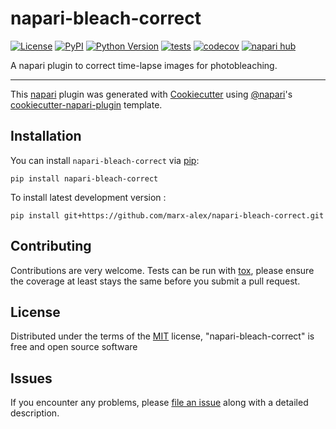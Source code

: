 # napari-bleach-correct

[![License](https://img.shields.io/pypi/l/napari-bleach-correct.svg?color=green)](https://github.com/marx-alex/napari-bleach-correct/blob/main/LICENSE)
[![PyPI](https://img.shields.io/pypi/v/napari-bleach-correct.svg?color=green)](https://pypi.org/project/napari-bleach-correct)
[![Python Version](https://img.shields.io/pypi/pyversions/napari-bleach-correct.svg?color=green)](https://python.org)
[![tests](https://github.com/marx-alex/napari-bleach-correct/workflows/tests/badge.svg)](https://github.com/marx-alex/napari-bleach-correct/actions)
[![codecov](https://codecov.io/gh/marx-alex/napari-bleach-correct/branch/main/graph/badge.svg)](https://codecov.io/gh/marx-alex/napari-bleach-correct)
[![napari hub](https://img.shields.io/endpoint?url=https://api.napari-hub.org/shields/napari-bleach-correct)](https://napari-hub.org/plugins/napari-bleach-correct)

A napari plugin to correct time-lapse images for photobleaching.

----------------------------------

This [napari] plugin was generated with [Cookiecutter] using [@napari]'s [cookiecutter-napari-plugin] template.

<!--
Don't miss the full getting started guide to set up your new package:
https://github.com/napari/cookiecutter-napari-plugin#getting-started

and review the napari docs for plugin developers:
https://napari.org/plugins/stable/index.html
-->

## Installation

You can install `napari-bleach-correct` via [pip]:

    pip install napari-bleach-correct



To install latest development version :

    pip install git+https://github.com/marx-alex/napari-bleach-correct.git


## Contributing

Contributions are very welcome. Tests can be run with [tox], please ensure
the coverage at least stays the same before you submit a pull request.

## License

Distributed under the terms of the [MIT] license,
"napari-bleach-correct" is free and open source software

## Issues

If you encounter any problems, please [file an issue] along with a detailed description.

[napari]: https://github.com/napari/napari
[Cookiecutter]: https://github.com/audreyr/cookiecutter
[@napari]: https://github.com/napari
[MIT]: http://opensource.org/licenses/MIT
[BSD-3]: http://opensource.org/licenses/BSD-3-Clause
[GNU GPL v3.0]: http://www.gnu.org/licenses/gpl-3.0.txt
[GNU LGPL v3.0]: http://www.gnu.org/licenses/lgpl-3.0.txt
[Apache Software License 2.0]: http://www.apache.org/licenses/LICENSE-2.0
[Mozilla Public License 2.0]: https://www.mozilla.org/media/MPL/2.0/index.txt
[cookiecutter-napari-plugin]: https://github.com/napari/cookiecutter-napari-plugin

[file an issue]: https://github.com/marx-alex/napari-bleach-correct/issues

[napari]: https://github.com/napari/napari
[tox]: https://tox.readthedocs.io/en/latest/
[pip]: https://pypi.org/project/pip/
[PyPI]: https://pypi.org/
